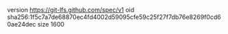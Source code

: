 version https://git-lfs.github.com/spec/v1
oid sha256:1f5c7a7de68870ec4fd4002d59095cfe59c25f27f7db76e8269f0cd60ae24dec
size 1600
